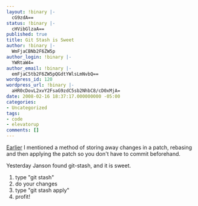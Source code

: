 ```yaml
---
layout: !binary |-
  cG9zdA==
status: !binary |-
  cHVibGlzaA==
published: true
title: Git Stash is Sweet
author: !binary |-
  WmFjaCBNb2F6ZW5p
author_login: !binary |-
  YWRtaW4=
author_email: !binary |-
  emFjaC5tb2F6ZW5pQGdtYWlsLmNvbQ==
wordpress_id: 120
wordpress_url: !binary |-
  aHR0cDovL2xvY2FsaG9zdC5sb2NhbC8/cD0xMjA=
date: 2008-02-16 18:37:17.000000000 -05:00
categories:
- Uncategorized
tags:
- code
- elevatorup
comments: []
---
```

[Earlier](/2008/2/using-git) I mentioned a method of storing away changes in a patch, rebasing and then applying the patch so you don't have to commit beforehand.

Yesterday Janson found git-stash, and it is sweet.

1. type "git stash"
1. do your changes
1. type "git stash apply"
1. profit!

